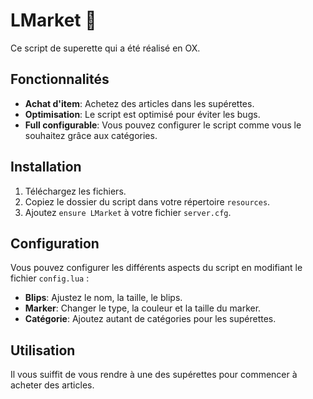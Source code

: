 # LMarket 🛒

Ce script de superette qui a été réalisé en OX.

## Fonctionnalités

- **Achat d'item**: Achetez des articles dans les supérettes.
- **Optimisation**: Le script est optimisé pour éviter les bugs.
- **Full configurable**: Vous pouvez configurer le script comme vous le souhaitez grâce aux catégories.

## Installation

1. Téléchargez les fichiers.
2. Copiez le dossier du script dans votre répertoire `resources`.
3. Ajoutez `ensure LMarket` à votre fichier `server.cfg`.

## Configuration

Vous pouvez configurer les différents aspects du script en modifiant le fichier `config.lua` :
- **Blips**: Ajustez le nom, la taille, le blips.
- **Marker**: Changer le type, la couleur et la taille du marker.
- **Catégorie**: Ajoutez autant de catégories pour les supérettes. 

## Utilisation

Il vous suiffit de vous rendre à une des supérettes pour commencer à acheter des articles.
